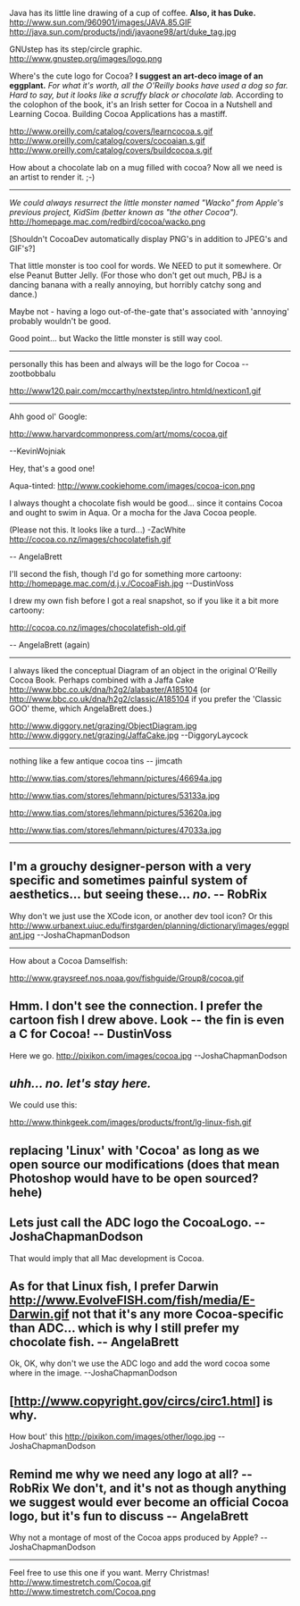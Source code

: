 Java has its little line drawing of a cup of coffee. **Also, it has Duke.**
http://www.sun.com/960901/images/JAVA.85.GIF
http://java.sun.com/products/jndi/javaone98/art/duke_tag.jpg

GNUstep has its step/circle graphic.
http://www.gnustep.org/images/logo.png

Where's the cute logo for Cocoa?
**I suggest an art-deco image of an eggplant.**
*For what it's worth, all the O'Reilly books have used a dog so far. Hard to say, but it looks like a scruffy black or chocolate lab.*
According to the colophon of the book, it's an Irish setter for Cocoa in a Nutshell and Learning Cocoa. Building Cocoa Applications has a mastiff.

http://www.oreilly.com/catalog/covers/learncocoa.s.gif http://www.oreilly.com/catalog/covers/cocoaian.s.gif http://www.oreilly.com/catalog/covers/buildcocoa.s.gif

How about a chocolate lab on a mug filled with cocoa? Now all we need is an artist to render it. ;-)

----

*We could always resurrect the little monster named "Wacko" from Apple's previous project, KidSim (better known as "the other Cocoa").*
http://homepage.mac.com/redbird/cocoa/wacko.png

[Shouldn't CocoaDev automatically display PNG's in addition to JPEG's and GIF's?]

That little monster is too cool for words. We NEED to put it somewhere. Or else Peanut Butter Jelly. (For those who don't get out much, PBJ is a dancing banana with a really annoying, but horribly catchy song and dance.)

Maybe not - having a logo out-of-the-gate that's associated with 'annoying' probably wouldn't be good.

Good point... but Wacko the little monster is still way cool. 

----

personally this has been and always will be the logo for Cocoa --zootbobbalu

http://www120.pair.com/mccarthy/nextstep/intro.htmld/nexticon1.gif

----

Ahh good ol' Google:

http://www.harvardcommonpress.com/art/moms/cocoa.gif 

--KevinWojniak

Hey, that's a good one!

Aqua-tinted: http://www.cookiehome.com/images/cocoa-icon.png

I always thought a chocolate fish would be good... since it contains Cocoa and ought to swim in Aqua. Or a mocha for the Java Cocoa people.

(Please not this. It looks like a turd...) -ZacWhite
http://cocoa.co.nz/images/chocolatefish.gif

-- AngelaBrett

I'll second the fish, though I'd go for something more cartoony:
http://homepage.mac.com/d.j.v./CocoaFish.jpg
--DustinVoss

I drew my own fish before I got a real snapshot, so if you like it a bit more cartoony:

http://cocoa.co.nz/images/chocolatefish-old.gif

-- AngelaBrett (again)

----

I always liked the conceptual Diagram of an object in the original O'Reilly Cocoa Book. 
Perhaps combined with a Jaffa Cake http://www.bbc.co.uk/dna/h2g2/alabaster/A185104 (or http://www.bbc.co.uk/dna/h2g2/classic/A185104 if you prefer the 'Classic GOO' theme, which AngelaBrett does.)

 http://www.diggory.net/grazing/ObjectDiagram.jpg http://www.diggory.net/grazing/JaffaCake.jpg
--DiggoryLaycock


----
nothing like a few antique cocoa tins -- jimcath

http://www.tias.com/stores/lehmann/pictures/46694a.jpg

http://www.tias.com/stores/lehmann/pictures/53133a.jpg

http://www.tias.com/stores/lehmann/pictures/53620a.jpg

http://www.tias.com/stores/lehmann/pictures/47033a.jpg

----

I'm a grouchy designer-person with a very specific and sometimes painful system of aesthetics... but seeing these... *no*. -- RobRix
----
Why don't we just use the XCode icon, or another dev tool icon? Or this http://www.urbanext.uiuc.edu/firstgarden/planning/dictionary/images/eggplant.jpg --JoshaChapmanDodson

----

How about a Cocoa Damselfish:

http://www.graysreef.nos.noaa.gov/fishguide/Group8/cocoa.gif

Hmm. I don't see the connection. I prefer the cartoon fish I drew above. Look -- the fin is even a C for Cocoa! -- DustinVoss
----
Here we go. http://pixikon.com/images/cocoa.jpg 
--JoshaChapmanDodson

*uhh... no. let's stay here.*
----

We could use this:

http://www.thinkgeek.com/images/products/front/lg-linux-fish.gif

replacing 'Linux' with 'Cocoa' as long as we open source our modifications (does that mean Photoshop would have to be open sourced? hehe)
----
Lets just call the ADC logo the CocoaLogo. --JoshaChapmanDodson
----
That would imply that all Mac development is Cocoa.

As for that Linux fish, I prefer Darwin 
http://www.EvolveFISH.com/fish/media/E-Darwin.gif
not that it's any more Cocoa-specific than ADC... which is why I still prefer my chocolate fish. -- AngelaBrett
----
Ok, OK, why don't we use the ADC logo and add the word cocoa some where in the image. --JoshaChapmanDodson 

[http://www.copyright.gov/circs/circ1.html] is why.
----
How bout' this http://pixikon.com/images/other/logo.jpg --JoshaChapmanDodson

Remind me why we need any logo at all? -- RobRix We don't, and it's not as though anything we suggest would ever become an official Cocoa logo, but it's fun to discuss -- AngelaBrett
----
Why not a montage of most of the Cocoa apps produced by Apple? --JoshaChapmanDodson

----

Feel free to use this one if you want.  Merry Christmas!
http://www.timestretch.com/Cocoa.gif
http://www.timestretch.com/Cocoa.png
